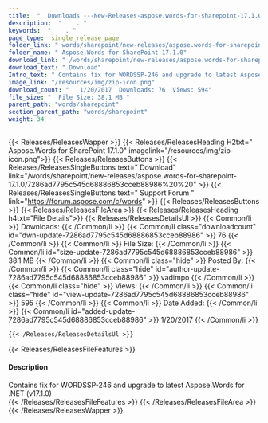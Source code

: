 ```yaml
---
title:  "  Downloads ---New-Releases-aspose.words-for-sharepoint-17.1.0 . " 
description:  "    . " 
keywords:  "    . " 
page_type:  single_release_page
folder_link: " words/sharepoint/new-releases/aspose.words-for-sharepoint-17.1.0/"
folder_name: " Aspose.Words for SharePoint 17.1.0"
download_link: " /words/sharepoint/new-releases/aspose.words-for-sharepoint-17.1.0/7286ad7795c545d68886853cceb88986"
download_text: " Download"
Intro_text: " Contains fix for WORDSSP-246 and upgrade to latest Aspose.Words for .NET (v17.1...."
image_link: "/resources/img/zip-icon.png"
download_count: "   1/20/2017  Downloads: 76  Views: 594"
file_size: "  File Size: 38.1 MB "
parent_path: "words/sharepoint"
section_parent_path: "words/sharepoint"
weight: 34 
---
```


{{< Releases/ReleasesWapper >}}
  {{< Releases/ReleasesHeading H2txt=" Aspose.Words for SharePoint 17.1.0" imagelink="/resources/img/zip-icon.png">}}
  {{< Releases/ReleasesButtons >}}
    {{< Releases/ReleasesSingleButtons text=" Download" link="/words/sharepoint/new-releases/aspose.words-for-sharepoint-17.1.0/7286ad7795c545d68886853cceb88986%20%20" >}}
    {{< Releases/ReleasesSingleButtons text=" Support Forum " link="https://forum.aspose.com/c/words" >}}
  {{< Releases/ReleasesButtons >}}
  {{< Releases/ReleasesFileArea >}}
    {{< Releases/ReleasesHeading h4txt="File Details">}}
    {{< Releases/ReleasesDetailsUl >}}
            {{< Common/li  >}} Downloads: {{< /Common/li >}} 
      {{< Common/li class="downloadcount" id="dwn-update-7286ad7795c545d68886853cceb88986" >}} 76 {{< /Common/li >}} 
      {{< Common/li  >}} File Size: {{< /Common/li >}} 
      {{< Common/li id="size-update-7286ad7795c545d68886853cceb88986" >}} 38.1 MB {{< /Common/li >}} 
      {{< Common/li  class="hide" >}} Posted By: {{< /Common/li >}} 
      {{< Common/li class="hide" id="author-update-7286ad7795c545d68886853cceb88986" >}} vadimpo {{< /Common/li >}} 
      {{< Common/li class="hide"  >}} Views: {{< /Common/li >}} 
      {{< Common/li class="hide" id="view-update-7286ad7795c545d68886853cceb88986" >}} 595 {{< /Common/li >}} 
      {{< Common/li  >}} Date Added: {{< /Common/li >}} 
      {{< Common/li id="added-update-7286ad7795c545d68886853cceb88986" >}} 1/20/2017 {{< /Common/li >}} 

    {{< /Releases/ReleasesDetailsUl >}}

  {{< Releases/ReleasesFileFeatures >}}
      <h4>Description</h4><div class="HTMLDescription">Contains fix for WORDSSP-246 and upgrade to latest Aspose.Words for .NET (v17.1.0)</div>
  {{< /Releases/ReleasesFileFeatures >}}
 {{< /Releases/ReleasesFileArea >}}
{{< /Releases/ReleasesWapper >}}


